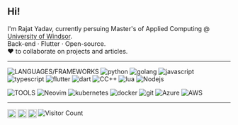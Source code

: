 ## Hi!

I'm Rajat Yadav, currently persuing Master's of Applied Computing @ [University of Windsor](https://www.uwindsor.ca).  
Back-end &sdot; Flutter &sdot; Open-source.  
❤️ to collaborate on projects and articles.  

----

![LANGUAGES/FRAMEWORKS](https://img.shields.io/static/v1?logo=&label=&message=LANGUAGE/FRAMEWORK:&color=36465D&logoColor=AAA&style=flat-square&link=)
![python](https://img.shields.io/static/v1?logo=python&label=&message=python&color=36465D&logoColor=AAA&style=flat-square&link=)
![golang](https://img.shields.io/static/v1?logo=go&label=&message=golang&color=36465D&logoColor=AAA&style=flat-square&link=)
![javascript](https://img.shields.io/static/v1?logo=javascript&label=&message=javascript&color=36465D&logoColor=AAA&style=flat-square&link=)
![typescript](https://img.shields.io/static/v1?logo=typescript&label=&message=typescript&color=36465D&logoColor=AAA&style=flat-square&link=)
![flutter](https://img.shields.io/static/v1?logo=flutter&label=&message=flutter&color=36465D&logoColor=AAA&style=flat-square&link=)
![dart](https://img.shields.io/static/v1?logo=dart&label=&message=dart&color=36465D&logoColor=AAA&style=flat-square&link=)
![CC++](https://img.shields.io/static/v1?logo=c&label=&message=C/C++&color=36465D&logoColor=AAA&style=flat-square&link=)
![lua](https://img.shields.io/static/v1?logo=lua&label=&message=lua&color=36465D&logoColor=AAA&style=flat-square&link=)
![Nodejs](https://img.shields.io/static/v1?logo=nodejs&label=&message=nodejs&color=36465D&logoColor=AAA&style=flat-square&link=)


![TOOLS](https://img.shields.io/static/v1?logo=&label=&message=TOOLS:&color=36465D&logoColor=AAA&style=flat-square&link=)
![Neovim](https://img.shields.io/static/v1?logo=neovim&label=&message=neovim&color=36465D&logoColor=AAA&style=flat-square&link=)
![kubernetes](https://img.shields.io/static/v1?logo=kubernetes&label=&message=kubernetes&color=36465D&logoColor=AAA&style=flat-square&link=)
![docker](https://img.shields.io/static/v1?logo=docker&label=&message=docker&color=36465D&logoColor=AAA&style=flat-square&link=)
![git](https://img.shields.io/static/v1?logo=git&label=&message=git&color=36465D&logoColor=AAA&style=flat-square&link=)
![Azure](https://img.shields.io/static/v1?logo=azure&label=&message=Azure&color=36465D&logoColor=AAA&style=flat-square&link=)
![AWS](https://img.shields.io/static/v1?logo=aws&label=&message=AWS&color=36465D&logoColor=AAA&style=flat-square&link=)

----

<a href="https://x.com/laggedskapari">
  <img align="left" alt="Laggedskapari's X" width="20px" src="https://simpleicons.now.sh/x/495f7e" />
</a>
<a href="https://linkedin.com/in/esrajatyadav">
  <img align="left" alt="Rajat's LinkedIn" width="20px" src="https://simpleicons.now.sh/linkedin/495f7e" />
</a>
<a href="https://medium.com/@laggedskapari">
  <img align="left" alt="Rajat's Medium" width="20px" src="https://simpleicons.now.sh/medium/495f7e" />
</a>  

![Visitor Count](https://profile-counter.glitch.me/{laggedskapari}/count.svg)
